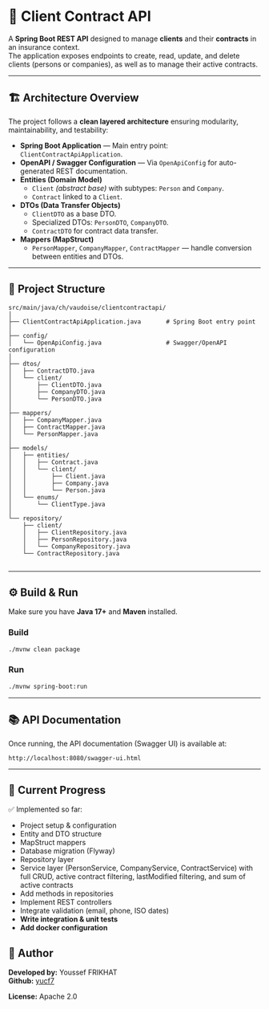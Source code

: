 # 🧩 Client Contract API

A **Spring Boot REST API** designed to manage **clients** and their **contracts** in an insurance context.  
The application exposes endpoints to create, read, update, and delete clients (persons or companies), as well as to manage their active contracts.

---

## 🏗️ Architecture Overview

The project follows a **clean layered architecture** ensuring modularity, maintainability, and testability:

- **Spring Boot Application** — Main entry point: `ClientContractApiApplication`.
- **OpenAPI / Swagger Configuration** — Via `OpenApiConfig` for auto-generated REST documentation.
- **Entities (Domain Model)**  
  - `Client` *(abstract base)* with subtypes: `Person` and `Company`.  
  - `Contract` linked to a `Client`.
- **DTOs (Data Transfer Objects)**  
  - `ClientDTO` as a base DTO.  
  - Specialized DTOs: `PersonDTO`, `CompanyDTO`.  
  - `ContractDTO` for contract data transfer.
- **Mappers (MapStruct)**  
  - `PersonMapper`, `CompanyMapper`, `ContractMapper` — handle conversion between entities and DTOs.

---

## 📁 Project Structure

```
src/main/java/ch/vaudoise/clientcontractapi/
│
├── ClientContractApiApplication.java       # Spring Boot entry point
│
├── config/
│   └── OpenApiConfig.java                  # Swagger/OpenAPI configuration
│
├── dtos/
│   ├── ContractDTO.java
│   └── client/
│       ├── ClientDTO.java
│       ├── CompanyDTO.java
│       └── PersonDTO.java
│
├── mappers/
│   ├── CompanyMapper.java
│   ├── ContractMapper.java
│   └── PersonMapper.java
│
├── models/
│   ├── entities/
│   │   ├── Contract.java
│   │   └── client/
│   │       ├── Client.java
│   │       ├── Company.java
│   │       └── Person.java
│   └── enums/
│       └── ClientType.java
│
└── repository/
    ├── client/
    │   ├── ClientRepository.java
    │   ├── PersonRepository.java
    │   └── CompanyRepository.java
    └── ContractRepository.java
     
```

---

## ⚙️ Build & Run

Make sure you have **Java 17+** and **Maven** installed.

### Build
```bash
./mvnw clean package
```

### Run
```bash
./mvnw spring-boot:run
```

---

## 📚 API Documentation

Once running, the API documentation (Swagger UI) is available at:

```
http://localhost:8080/swagger-ui.html
```

---

## 🚧 Current Progress

✅ Implemented so far:
- Project setup & configuration  
- Entity and DTO structure  
- MapStruct mappers  
- Database migration (Flyway)  
- Repository layer  
- Service layer (PersonService, CompanyService, ContractService) with full CRUD, active contract filtering, lastModified filtering, and sum of active contracts 
- Add methods in repositories
- Implement REST controllers
- Integrate validation (email, phone, ISO dates)
- **Write integration & unit tests**
- **Add docker configuration**

## 👤 Author

**Developed by:** Youssef FRIKHAT  
**Github:** [yucf7](https://github.com/yucf7)

**License:** Apache 2.0
